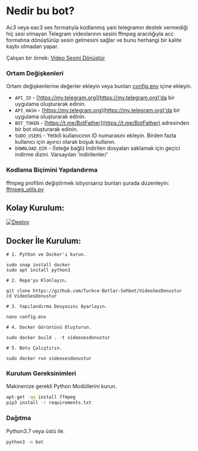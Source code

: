 # Nedir bu bot?
Ac3 veya eac3 ses formatıyla kodlanmış yani telegramın destek vermediği hiç sesi olmayan Telegram videolarının sesini ffmpeg aracılığıyla acc formatına dönüştürüp sesin gelmesini sağlar ve bunu herhangi bir kalite kaybı olmadan yapar.

Çalışan bir örnek: [Video Sesini Dönüştür](https://t.me/SesVideoBot)

### Ortam Değişkenleri
Ortam değişkenlerine değerler ekleyin veya bunları [config.env](./config.env) içine ekleyin.
- `API_ID` - [https://my.telegram.org](https://my.telegram.org)'da bir uygulama oluşturarak edinin.
- `API_HASH` - [https://my.telegram.org](https://my.telegram.org)'da bir uygulama oluşturarak edinin.
- `BOT_TOKEN` - [https://t.me/BotFather](https://t.me/BotFather) adresinden bir bot oluşturarak edinin.
- `SUDO_USERS` - Yetkili kullanıcının ID numarasını ekleyin. Birden fazla kullanıcı için ayırıcı olarak boşuk kullanın.
- `DOWNLOAD_DIR` - (İsteğe bağlı) İndirilen dosyaları saklamak için geçici indirme dizini. Varsayılan 'indirilenler/'

### Kodlama Biçimini Yapılandırma
ffmpeg profilini değiştirmek istiyorsanız bunları şurada düzenleyin: [ffmpeg_utils.py](/bot/helper/ffmpeg_utils.py)

## Kolay Kurulum:
[![Deploy](https://www.herokucdn.com/deploy/button.svg)](https://heroku.com/deploy)

## Docker İle Kurulum:
```
# 1. Python ve Docker'ı kurun.

sudo snap install docker
sudo apt install python3

# 2. Repo'yu Klonlayın.

git clone https://github.com/Turkce-Botlar-Sohbet/VideoSesDonustur
cd VideoSesDonustur

# 3. Yapılandırma Dosyasını Ayarlayın.

nano config.env

# 4. Docker Görüntüsü Oluşturun.

sudo docker build . -t videosesdonustur

# 5. Botu Çalıştırın.

sudo docker run videosesdonustur
```

### Kurulum Gereksinimleri
Makinenize gerekli Python Modüllerini kurun.
```sh
apt-get -qq install ffmpeg
pip3 install -r requirements.txt
```
### Dağıtma
Python3.7 veya üstü ile.
```sh
python3 -m bot
```
